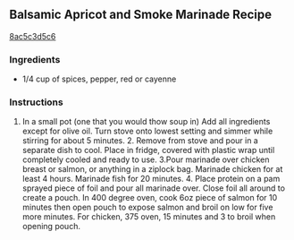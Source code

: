 ## Balsamic Apricot and Smoke Marinade Recipe

[8ac5c3d5c6](http://cookeatshare.com/recipes/balsamic-apricot-and-smoke-marinade-44670)

### Ingredients

 - 1/4 cup of spices, pepper, red or cayenne

### Instructions

1. In a small pot (one that you would thow soup in) Add all ingredients except for olive oil. Turn stove onto lowest setting and simmer while stirring for about 5 minutes. 2. Remove from stove and pour in a separate dish to cool. Place in fridge, covered with plastic wrap until completely cooled and ready to use. 3.Pour marinade over chicken breast or salmon, or anything in a ziplock bag. Marinade chicken for at least 4 hours. Marinade fish for 20 minutes. 4. Place protein on a pam sprayed piece of foil and pour all marinade over. Close foil all around to create a pouch. In 400 degree oven, cook 6oz piece of salmon for 10 minutes then open pouch to expose salmon and broil on low for five more minutes. For chicken, 375 oven, 15 minutes and 3 to broil when opening pouch.
